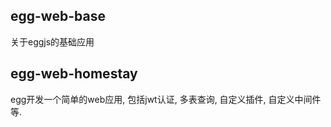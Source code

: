 <!--
 * @Description: 
 * @Version: 2.0
 * @Autor: chengDong
 * @Date: 2021-02-17 22:07:43
 * @LastEditors: chengDong
 * @LastEditTime: 2021-02-17 22:09:49
-->
## egg-web-base

关于eggjs的基础应用

## egg-web-homestay

egg开发一个简单的web应用, 包括jwt认证, 多表查询, 自定义插件, 自定义中间件等.